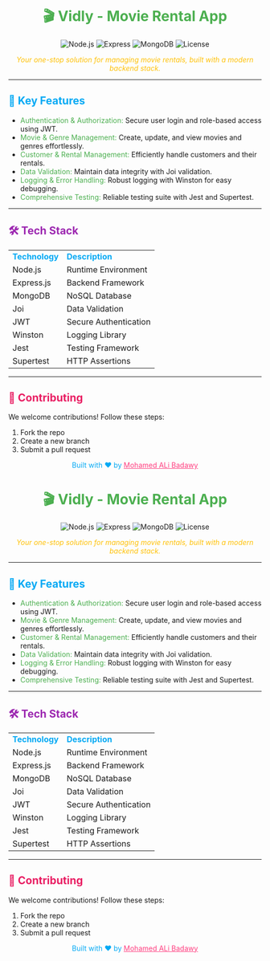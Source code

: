 <h1 align="center" style="color:#4CAF50;">🎬 Vidly - Movie Rental App</h1>

<p align="center">
  <img src="https://img.shields.io/badge/Node.js-v18.x-339933?style=for-the-badge&logo=node.js&logoColor=white" alt="Node.js" />
  <img src="https://img.shields.io/badge/Express-v4.21.1-000000?style=for-the-badge&logo=express&logoColor=white" alt="Express" />
  <img src="https://img.shields.io/badge/MongoDB-v8.8.3-47A248?style=for-the-badge&logo=mongodb&logoColor=white" alt="MongoDB" />
  <img src="https://img.shields.io/badge/License-ISC-lightgrey?style=for-the-badge" alt="License" />
</p>

<p align="center">
  <em style="color: #FFC107;">Your one-stop solution for managing movie rentals, built with a modern backend stack.</em>
</p>

---

<h2 style="color:#03A9F4;">🚀 Key Features</h2>

<ul>
  <li><span style="color: #4CAF50;">Authentication & Authorization:</span> Secure user login and role-based access using JWT.</li>
  <li><span style="color: #4CAF50;">Movie & Genre Management:</span> Create, update, and view movies and genres effortlessly.</li>
  <li><span style="color: #4CAF50;">Customer & Rental Management:</span> Efficiently handle customers and their rentals.</li>
  <li><span style="color: #4CAF50;">Data Validation:</span> Maintain data integrity with Joi validation.</li>
  <li><span style="color: #4CAF50;">Logging & Error Handling:</span> Robust logging with Winston for easy debugging.</li>
  <li><span style="color: #4CAF50;">Comprehensive Testing:</span> Reliable testing suite with Jest and Supertest.</li>
</ul>

---

<h2 style="color:#9C27B0;">🛠 Tech Stack</h2>

<table>
  <tr>
    <td><strong style="color:#03A9F4;">Technology</strong></td>
    <td><strong style="color:#03A9F4;">Description</strong></td>
  </tr>
  <tr>
    <td>Node.js</td>
    <td>Runtime Environment</td>
  </tr>
  <tr>
    <td>Express.js</td>
    <td>Backend Framework</td>
  </tr>
  <tr>
    <td>MongoDB</td>
    <td>NoSQL Database</td>
  </tr>
  <tr>
    <td>Joi</td>
    <td>Data Validation</td>
  </tr>
  <tr>
    <td>JWT</td>
    <td>Secure Authentication</td>
  </tr>
  <tr>
    <td>Winston</td>
    <td>Logging Library</td>
  </tr>
  <tr>
    <td>Jest</td>
    <td>Testing Framework</td>
  </tr>
  <tr>
    <td>Supertest</td>
    <td>HTTP Assertions</td>
  </tr>
</table>

---

<h2 style="color:#E91E63;">🤝 Contributing</h2>
<p>We welcome contributions! Follow these steps:</p>
<ol>
  <li>Fork the repo</li>
  <li>Create a new branch</li>
  <li>Submit a pull request</li>
</ol>

<p align="center" style="color:#03A9F4;">Built with ❤️ by <a href="https://github.com/m-a-badawy" style="color:#FF4081;">Mohamed ALi Badawy</a></p><h1 align="center" style="color:#4CAF50;">🎬 Vidly - Movie Rental App</h1>

<p align="center">
  <img src="https://img.shields.io/badge/Node.js-v18.x-339933?style=for-the-badge&logo=node.js&logoColor=white" alt="Node.js" />
  <img src="https://img.shields.io/badge/Express-v4.21.1-000000?style=for-the-badge&logo=express&logoColor=white" alt="Express" />
  <img src="https://img.shields.io/badge/MongoDB-v8.8.3-47A248?style=for-the-badge&logo=mongodb&logoColor=white" alt="MongoDB" />
  <img src="https://img.shields.io/badge/License-ISC-lightgrey?style=for-the-badge" alt="License" />
</p>

<p align="center">
  <em style="color: #FFC107;">Your one-stop solution for managing movie rentals, built with a modern backend stack.</em>
</p>

---

<h2 style="color:#03A9F4;">🚀 Key Features</h2>

<ul>
  <li><span style="color: #4CAF50;">Authentication & Authorization:</span> Secure user login and role-based access using JWT.</li>
  <li><span style="color: #4CAF50;">Movie & Genre Management:</span> Create, update, and view movies and genres effortlessly.</li>
  <li><span style="color: #4CAF50;">Customer & Rental Management:</span> Efficiently handle customers and their rentals.</li>
  <li><span style="color: #4CAF50;">Data Validation:</span> Maintain data integrity with Joi validation.</li>
  <li><span style="color: #4CAF50;">Logging & Error Handling:</span> Robust logging with Winston for easy debugging.</li>
  <li><span style="color: #4CAF50;">Comprehensive Testing:</span> Reliable testing suite with Jest and Supertest.</li>
</ul>

---

<h2 style="color:#9C27B0;">🛠 Tech Stack</h2>

<table>
  <tr>
    <td><strong style="color:#03A9F4;">Technology</strong></td>
    <td><strong style="color:#03A9F4;">Description</strong></td>
  </tr>
  <tr>
    <td>Node.js</td>
    <td>Runtime Environment</td>
  </tr>
  <tr>
    <td>Express.js</td>
    <td>Backend Framework</td>
  </tr>
  <tr>
    <td>MongoDB</td>
    <td>NoSQL Database</td>
  </tr>
  <tr>
    <td>Joi</td>
    <td>Data Validation</td>
  </tr>
  <tr>
    <td>JWT</td>
    <td>Secure Authentication</td>
  </tr>
  <tr>
    <td>Winston</td>
    <td>Logging Library</td>
  </tr>
  <tr>
    <td>Jest</td>
    <td>Testing Framework</td>
  </tr>
  <tr>
    <td>Supertest</td>
    <td>HTTP Assertions</td>
  </tr>
</table>

---

<h2 style="color:#E91E63;">🤝 Contributing</h2>
<p>We welcome contributions! Follow these steps:</p>
<ol>
  <li>Fork the repo</li>
  <li>Create a new branch</li>
  <li>Submit a pull request</li>
</ol>

<p align="center" style="color:#03A9F4;">Built with ❤️ by <a href="https://github.com/m-a-badawy" style="color:#FF4081;">Mohamed ALi Badawy</a></p>
